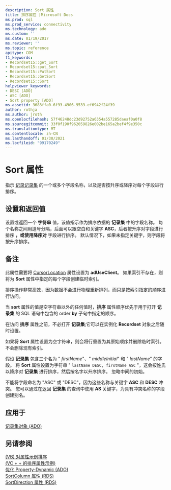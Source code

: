 ```yaml
---
description: Sort 属性
title: 排序属性 |Microsoft Docs
ms.prod: sql
ms.prod_service: connectivity
ms.technology: ado
ms.custom: ''
ms.date: 01/19/2017
ms.reviewer: ''
ms.topic: reference
apitype: COM
f1_keywords:
- Recordset15::get_Sort
- Recordset15::put_Sort
- Recordset15::PutSort
- Recordset15::GetSort
- Recordset15::Sort
helpviewer_keywords:
- DESC [ADO]
- ASC [ADO]
- Sort property [ADO]
ms.assetid: 3683ffa0-6f93-4906-9533-ef6942f24f39
author: rothja
ms.author: jroth
ms.openlocfilehash: 57f46248dc23d92752a6354a557285daeaf0a0f8
ms.sourcegitcommit: 33f0f190f962059826e002be165a2bef4f9e350c
ms.translationtype: MT
ms.contentlocale: zh-CN
ms.lasthandoff: 01/30/2021
ms.locfileid: "99170249"
---
```

# <a name="sort-property"></a>Sort 属性
指示 [记录记录集](./recordset-object-ado.md) 的一个或多个字段名称，以及是否按升序或降序对每个字段进行排序。  
  
## <a name="settings-and-return-values"></a>设置和返回值  
 设置或返回一个 **字符串** 值，该值指示作为排序依据的 **记录集** 中的字段名称。 每个名称之间用逗号分隔，后面可以跟空白和关键字 **ASC**，后者按升序对字段进行排序 **，或使用降序对** 字段进行排序。 默认情况下，如果未指定关键字，则字段将按升序排序。  
  
## <a name="remarks"></a>备注  
 此属性需要将 [CursorLocation](./cursorlocation-property-ado.md) 属性设置为 **adUseClient**。 如果索引不存在，则将为 **Sort** 属性中指定的每个字段创建临时索引。  
  
 排序操作非常高效，因为数据不会进行物理重新排列，而只是按索引指定的顺序进行访问。  
  
 当 **sort** 属性的值是空字符串以外的任何值时，**排序** 属性顺序优先于用于打开 **记录集** 的 SQL 语句中包含的 order **by** 子句中指定的顺序。  
  
 在访问 **排序** 属性之前，不必打开 **记录集**;它可以在实例化 **Recordset** 对象之后随时设置。  
  
 如果将 **Sort** 属性设置为空字符串，则会将行重置为其原始顺序并删除临时索引。 不会删除现有索引。  
  
 假设 **记录集** 包含三个名为 " *firstName*"、" *middleInitial*" 和 " *lastName*" 的字段。 将 **Sort** 属性设置为字符串 " `lastName DESC, firstName ASC` "，这会按姓氏以降序对 **记录集** 进行排序，然后按名字以升序排序。 忽略中间的初始。  
  
 不能将字段命名为 "ASC" 或 "DESC"，因为这些名称与关键字 **ASC** 和 **DESC** 冲突。 您可以通过在返回 **记录集** 的查询中使用 **AS** 关键字，为具有冲突名称的字段创建别名。  
  
## <a name="applies-to"></a>应用于  
 [记录集对象 (ADO)](./recordset-object-ado.md)  
  
## <a name="see-also"></a>另请参阅  
 [ (VB) 对属性示例排序 ](./sort-property-example-vb.md)   
 [ (VC + + 的排序属性示例) ](./sort-property-example-vc.md)   
 [优化 Property-Dynamic (ADO) ](./optimize-property-dynamic-ado.md)   
 [SortColumn 属性 (RDS) ](../rds-api/sortcolumn-property-rds.md)   
 [SortDirection 属性 (RDS)](../rds-api/sortdirection-property-rds.md)